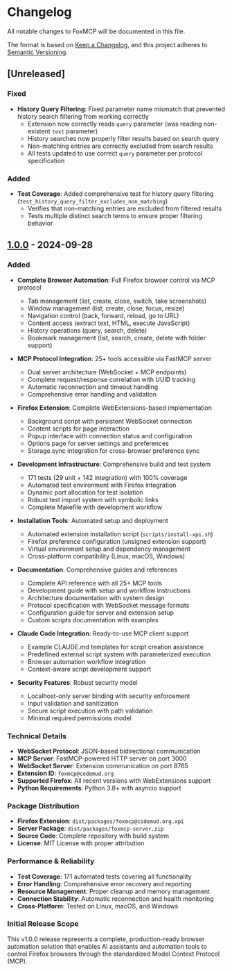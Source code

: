 # Changelog

All notable changes to FoxMCP will be documented in this file.

The format is based on [Keep a Changelog](https://keepachangelog.com/en/1.0.0/),
and this project adheres to [Semantic Versioning](https://semver.org/spec/v2.0.0.html).

## [Unreleased]

### Fixed
- **History Query Filtering**: Fixed parameter name mismatch that prevented history search filtering from working correctly
  - Extension now correctly reads `query` parameter (was reading non-existent `text` parameter)
  - History searches now properly filter results based on search query
  - Non-matching entries are correctly excluded from search results
  - All tests updated to use correct `query` parameter per protocol specification

### Added
- **Test Coverage**: Added comprehensive test for history query filtering (`test_history_query_filter_excludes_non_matching`)
  - Verifies that non-matching entries are excluded from filtered results
  - Tests multiple distinct search terms to ensure proper filtering behavior

## [1.0.0] - 2024-09-28

### Added
- **Complete Browser Automation**: Full Firefox browser control via MCP protocol
  - Tab management (list, create, close, switch, take screenshots)
  - Window management (list, create, close, focus, resize)
  - Navigation control (back, forward, reload, go to URL)
  - Content access (extract text, HTML, execute JavaScript)
  - History operations (query, search, delete)
  - Bookmark management (list, search, create, delete with folder support)

- **MCP Protocol Integration**: 25+ tools accessible via FastMCP server
  - Dual server architecture (WebSocket + MCP endpoints)
  - Complete request/response correlation with UUID tracking
  - Automatic reconnection and timeout handling
  - Comprehensive error handling and validation

- **Firefox Extension**: Complete WebExtensions-based implementation
  - Background script with persistent WebSocket connection
  - Content scripts for page interaction
  - Popup interface with connection status and configuration
  - Options page for server settings and preferences
  - Storage.sync integration for cross-browser preference sync

- **Development Infrastructure**: Comprehensive build and test system
  - 171 tests (29 unit + 142 integration) with 100% coverage
  - Automated test environment with Firefox integration
  - Dynamic port allocation for test isolation
  - Robust test import system with symbolic links
  - Complete Makefile with development workflow

- **Installation Tools**: Automated setup and deployment
  - Automated extension installation script (`scripts/install-xpi.sh`)
  - Firefox preference configuration (unsigned extension support)
  - Virtual environment setup and dependency management
  - Cross-platform compatibility (Linux, macOS, Windows)

- **Documentation**: Comprehensive guides and references
  - Complete API reference with all 25+ MCP tools
  - Development guide with setup and workflow instructions
  - Architecture documentation with system design
  - Protocol specification with WebSocket message formats
  - Configuration guide for server and extension setup
  - Custom scripts documentation with examples

- **Claude Code Integration**: Ready-to-use MCP client support
  - Example CLAUDE.md templates for script creation assistance
  - Predefined external script system with parameterized execution
  - Browser automation workflow integration
  - Context-aware script development support

- **Security Features**: Robust security model
  - Localhost-only server binding with security enforcement
  - Input validation and sanitization
  - Secure script execution with path validation
  - Minimal required permissions model

### Technical Details
- **WebSocket Protocol**: JSON-based bidirectional communication
- **MCP Server**: FastMCP-powered HTTP server on port 3000
- **WebSocket Server**: Extension communication on port 8765
- **Extension ID**: `foxmcp@codemud.org`
- **Supported Firefox**: All recent versions with WebExtensions support
- **Python Requirements**: Python 3.8+ with asyncio support

### Package Distribution
- **Firefox Extension**: `dist/packages/foxmcp@codemud.org.xpi`
- **Server Package**: `dist/packages/foxmcp-server.zip`
- **Source Code**: Complete repository with build system
- **License**: MIT License with proper attribution

### Performance & Reliability
- **Test Coverage**: 171 automated tests covering all functionality
- **Error Handling**: Comprehensive error recovery and reporting
- **Resource Management**: Proper cleanup and memory management
- **Connection Stability**: Automatic reconnection and health monitoring
- **Cross-Platform**: Tested on Linux, macOS, and Windows

### Initial Release Scope
This v1.0.0 release represents a complete, production-ready browser automation solution that enables AI assistants and automation tools to control Firefox browsers through the standardized Model Context Protocol (MCP).

[1.0.0]: https://github.com/foxmcp/foxmcp/releases/tag/v1.0.0